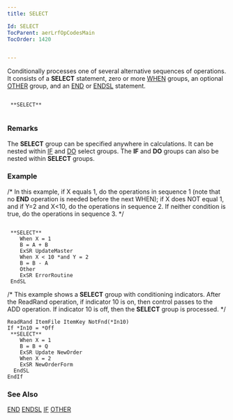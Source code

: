 ```yaml
---
title: SELECT

Id: SELECT
TocParent: aerLrfOpCodesMain
TocOrder: 1420


---
```


Conditionally processes one of several alternative sequences of operations. It consists of a **SELECT** statement, zero or more [WHEN](WHEN.html) groups, an optional [OTHER](OTHER.html) group, and an [END](END.html) or [ENDSL](ENDSL.html) statement. 

```

 **SELECT** 
        
```

### Remarks
The **SELECT** group can be specified anywhere in calculations. It can be nested within [IF](IF.html) and [DO](DO.html) select groups. The **IF** and **DO** groups can also be nested within **SELECT** groups. 

### Example
/* In this example, if X equals 1, do the operations in sequence 1 (note that no **END** operation is needed before the next WHEN); if X does NOT equal 1, and if Y=2 and X<10, do the operations in sequence 2. If neither condition is true, do the operations in sequence 3. */ 

```

 **SELECT** 
    When X = 1 
    B = A + B 
    ExSR UpdateMaster
    When X < 10 *and Y = 2
    B = B - A
    Other
    ExSR ErrorRoutine
 EndSL
```

/* This example shows a **SELECT** group with conditioning indicators. After the ReadRand operation, if indicator 10 is on, then control passes to the ADD operation. If indicator 10 is off, then the **SELECT** group is processed. */ 

```
ReadRand ItemFile ItemKey NotFnd(*In10)
If *In10 = *Off
 **SELECT** 
    When X = 1
    B = B + Q
    ExSR Update NewOrder
    When X = 2
    ExSR NewOrderForm
  EndSL
EndIf
```

### See Also
[END](END.html)
[ENDSL](ENDSL.html)
[IF](IF.html)
[OTHER](OTHER.html) 
